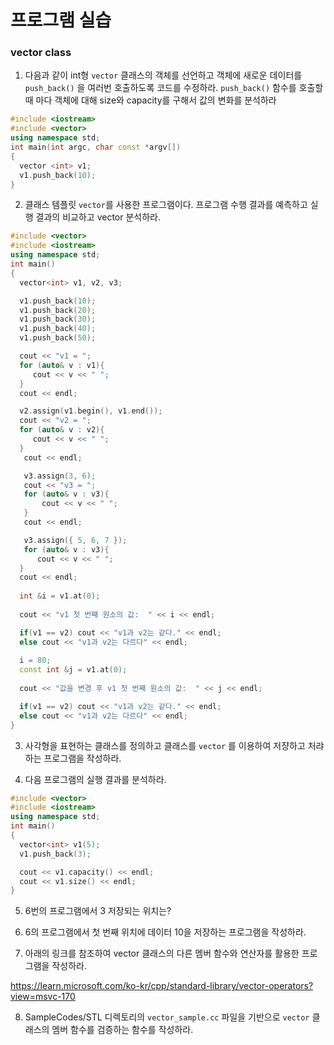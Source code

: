 # 프로그램 실습
### vector class

1. 다음과 같이 int형 ``vector`` 클래스의 객체를 선언하고 객체에 새로운 데이터를 ``push_back()`` 을 여러번 호출하도록 코드를 수정하라. ``push_back()`` 함수를 호출할 때 마다 객체에 대해 size와 capacity를 구해서 값의 변화를 분석하라
```c++
#include <iostream>
#include <vector>
using namespace std;
int main(int argc, char const *argv[])
{
  vector <int> v1;
  v1.push_back(10);
}
```

2. 클래스 템플릿 ``vector``를 사용한 프로그램이다. 프로그램 수행 결과를 예측하고 실행 결과의 비교하고 vector 분석하라.

```c++
#include <vector>
#include <iostream>
using namespace std;
int main()
{
  vector<int> v1, v2, v3;

  v1.push_back(10);
  v1.push_back(20);
  v1.push_back(30);
  v1.push_back(40);
  v1.push_back(50);

  cout << "v1 = ";
  for (auto& v : v1){
     cout << v << " ";
  }
  cout << endl;

  v2.assign(v1.begin(), v1.end());
  cout << "v2 = ";
  for (auto& v : v2){
     cout << v << " ";
  }
   cout << endl;

   v3.assign(3, 6);
   cout << "v3 = ";
   for (auto& v : v3){
       cout << v << " ";
   }
   cout << endl;

   v3.assign({ 5, 6, 7 });
   for (auto& v : v3){
      cout << v << " ";
  }
  cout << endl;
  
  int &i = v1.at(0);
  
  cout << "v1 첫 번째 원소의 값:  " << i << endl; 

  if(v1 == v2) cout << "v1과 v2는 같다." << endl;
  else cout << "v1과 v2는 다르다" << endl;
  
  i = 80;
  const int &j = v1.at(0);
  
  cout << "값을 변경 후 v1 첫 번째 원소의 값:  " << j << endl; 

  if(v1 == v2) cout << "v1과 v2는 같다." << endl;
  else cout << "v1과 v2는 다르다" << endl;
}
```

3. 사각형을 표현하는 클래스를 정의하고 클래스를 ``vector`` 를 이용하여 저쟝하고 처랴하는 프로그램을 작성하라.

4. 다음 프로그램의 실행 결과를 분석하라.

```c++
#include <vector>
#include <iostream>
using namespace std;
int main()
{
  vector<int> v1(5);
  v1.push_back(3);

  cout << v1.capacity() << endl;
  cout << v1.size() << endl;
}
```

5.  6번의 프로그램에서 3 저장되는 위치는?

6.  6의 프로그램에서 첫 번째 위치에 데이터 10을 저장하는 프로그램을 작성하라.

7. 아래의 링크를 참조하여 vector 클래스의 다른 멤버 함수와 연산자를 활용한 프로그램을 작성하라.

https://learn.microsoft.com/ko-kr/cpp/standard-library/vector-operators?view=msvc-170 

8. SampleCodes/STL 디렉토리의 ``vector_sample.cc`` 파일을 기반으로 ``vector`` 클래스의 멤버 함수를 검증하는 함수를 작성하라.


